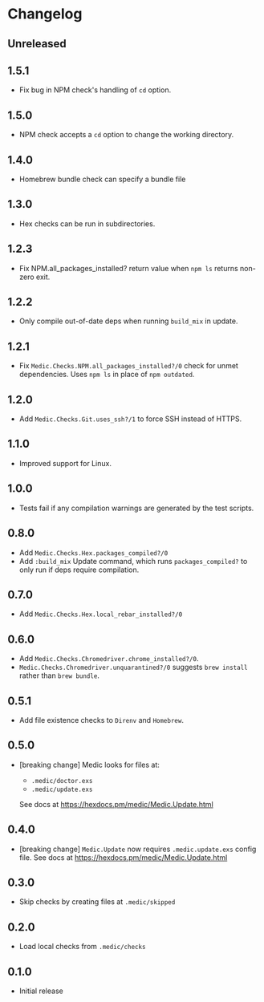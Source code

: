 # Changelog

## Unreleased

## 1.5.1

- Fix bug in NPM check's handling of `cd` option.

## 1.5.0

- NPM check accepts a `cd` option to change the working directory.

## 1.4.0

- Homebrew bundle check can specify a bundle file

## 1.3.0

- Hex checks can be run in subdirectories.

## 1.2.3

- Fix NPM.all_packages_installed? return value when `npm ls` returns non-zero exit.

## 1.2.2

- Only compile out-of-date deps when running `build_mix` in update.

## 1.2.1

- Fix `Medic.Checks.NPM.all_packages_installed?/0` check for unmet dependencies. Uses `npm ls` in place of `npm outdated`.

## 1.2.0

- Add `Medic.Checks.Git.uses_ssh?/1` to force SSH instead of HTTPS.

## 1.1.0

- Improved support for Linux.

## 1.0.0

- Tests fail if any compilation warnings are generated by the test scripts.

## 0.8.0

- Add `Medic.Checks.Hex.packages_compiled?/0`
- Add `:build_mix` Update command, which runs `packages_compiled?` to only run if
  deps require compilation.

## 0.7.0

- Add `Medic.Checks.Hex.local_rebar_installed?/0`

## 0.6.0

- Add `Medic.Checks.Chromedriver.chrome_installed?/0`.
- `Medic.Checks.Chromedriver.unquarantined?/0` suggests `brew install` rather than `brew bundle`.

## 0.5.1

- Add file existence checks to `Direnv` and `Homebrew`.

## 0.5.0

- [breaking change] Medic looks for files at:

  - `.medic/doctor.exs`
  - `.medic/update.exs`

  See docs at https://hexdocs.pm/medic/Medic.Update.html

## 0.4.0

- [breaking change] `Medic.Update` now requires `.medic.update.exs` config file.
  See docs at https://hexdocs.pm/medic/Medic.Update.html

## 0.3.0

- Skip checks by creating files at `.medic/skipped`

## 0.2.0

- Load local checks from `.medic/checks`

## 0.1.0

- Initial release

